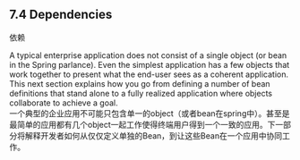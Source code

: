 ## 7.4 Dependencies

依赖

A typical enterprise application does not consist of a single object \(or bean in the Spring parlance\). Even the simplest application has a few objects that work together to present what the end-user sees as a coherent application. This next section explains how you go from defining a number of bean definitions that stand alone to a fully realized application where objects collaborate to achieve a goal.  
一个典型的企业应用不可能只包含单一的object（或者bean在spring中）。甚至是最简单的应用都有几个object一起工作使得终端用户得到一个一致的应用。下一部分将解释开发者如何从仅仅定义单独的Bean，到让这些Bean在一个应用中协同工作。


